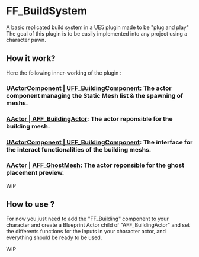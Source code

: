 # FF_BuildSystem
A basic replicated build system in a UE5 plugin made to be "plug and play"
The goal of this plugin is to be easily implemented into any project using a character pawn.

## How it work?
Here the following inner-working of the plugin :

### [UActorComponent | UFF_BuildingComponent](FF_Building/Source/FF_Building/Private/FF_BuildingComponent.cpp): The actor component managing the Static Mesh list & the spawning of meshs.
### [AActor | AFF_BuildingActor](FF_Building/Source/FF_Building/Private/FF_BuildingActor.cpp): The actor reponsible for the building mesh.

### [UActorComponent | UFF_BuildingComponent](FF_Building/Source/FF_Building/Private/FF_MeshBuildingInterface.cpp): The interface for the interact functionalities of the building meshs.

### [AActor | AFF_GhostMesh](FF_Building/Source/FF_Building/Private/FF_GhostMesh.cpp): The actor reponsible for the ghost placement preview.
WIP

## How to use ? 

For now you just need to add the "FF_Building" component to your character and create a Blueprint Actor child of "AFF_BuildingActor" and set the differents functions for the inputs in your character actor, and everything should be ready to be used.

WIP

